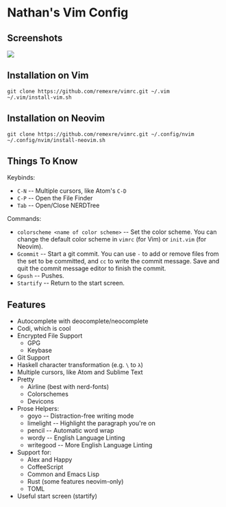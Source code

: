 # Nathan's Vim Config

## Screenshots

![](http://imgur.com/l2WOqLW.png)

## Installation on Vim

```
git clone https://github.com/remexre/vimrc.git ~/.vim
~/.vim/install-vim.sh
```

## Installation on Neovim

```
git clone https://github.com/remexre/vimrc.git ~/.config/nvim
~/.config/nvim/install-neovim.sh
```

## Things To Know

Keybinds:

 - `C-N` -- Multiple cursors, like Atom's `C-D`
 - `C-P` -- Open the File Finder
 - `Tab` -- Open/Close NERDTree

Commands:

 - `colorscheme <name of color scheme>` -- Set the color scheme. You can
   change the default color scheme in `vimrc` (for Vim) or `init.vim` (for
   Neovim).
 - `Gcommit` -- Start a git commit. You can use `-` to add or remove files
   from the set to be committed, and `cc` to write the commit message.
   Save and quit the commit message editor to finish the commit.
 - `Gpush` -- Pushes.
 - `Startify` -- Return to the start screen.

## Features

 - Autocomplete with deocomplete/neocomplete
 - Codi, which is cool
 - Encrypted File Support
   - GPG
   - Keybase
 - Git Support
 - Haskell character transformation (e.g. `\` to `λ`)
 - Multiple cursors, like Atom and Sublime Text
 - Pretty
   - Airline (best with nerd-fonts)
   - Colorschemes
   - Devicons
 - Prose Helpers:
   - goyo -- Distraction-free writing mode
   - limelight -- Highlight the paragraph you're on
   - pencil -- Automatic word wrap
   - wordy -- English Language Linting
   - writegood -- More English Language Linting
 - Support for:
   - Alex and Happy
   - CoffeeScript
   - Common and Emacs Lisp
   - Rust (some features neovim-only)
   - TOML
 - Useful start screen (startify)
